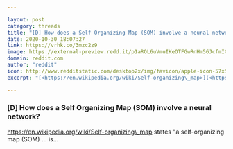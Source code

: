 ```yaml
---

layout: post
category: threads
title: "[D] How does a Self Organizing Map (SOM) involve a neural network?"
date: 2020-10-30 18:07:27
link: https://vrhk.co/3mzc2z9
image: https://external-preview.redd.it/p1aROL6uVmuIKeOTFGwRnHm56JcfmICNdmIJ-X9m3fg.jpg?width=759&height=397.382198953&auto=webp&crop=759:397.382198953,smart&s=81dcc72d481660f86718b963cef34df5419127cb
domain: reddit.com
author: "reddit"
icon: http://www.redditstatic.com/desktop2x/img/favicon/apple-icon-57x57.png
excerpt: "[<https://en.wikipedia.org/wiki/Self-organizing\_map>](<https://en.wikipedia.org/wiki/Self-organizing_map>) states \"a self-organizing map (SOM) ... is..."

---
```


### [D] How does a Self Organizing Map (SOM) involve a neural network?

[<https://en.wikipedia.org/wiki/Self-organizing\_map>](<https://en.wikipedia.org/wiki/Self-organizing_map>) states "a self-organizing map (SOM) ... is...